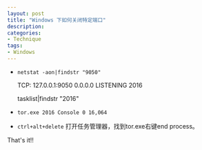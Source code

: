 ```yaml
---
layout: post
title: "Windows 下如何关闭特定端口"
description: 
categories: 
- Technique
tags:
- Windows
---
```



- `netstat -aon|findstr "9050"`

    TCP: 127.0.0.1:9050 0.0.0.0 LISTENING 2016

    tasklist|findstr "2016"

-  `tor.exe 2016 Console 0 16,064`


- `ctrl+alt+delete` 打开任务管理器，找到tor.exe右键end process。


That's it!!
